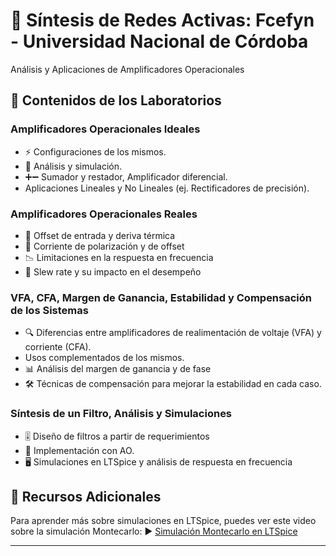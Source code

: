 # 📘 Síntesis de Redes Activas: Fcefyn - Universidad Nacional de Córdoba
Análisis y Aplicaciones de Amplificadores Operacionales

## 📌 Contenidos de los Laboratorios

### Amplificadores Operacionales Ideales
- ⚡ Configuraciones de los mismos.
- 🔄 Análisis y simulación.
- ➕➖ Sumador y restador, Amplificador diferencial.
- Aplicaciones Lineales y No Lineales (ej. Rectificadores de precisión).

### Amplificadores Operacionales Reales
- 🎯 Offset de entrada y deriva térmica
- 🔌 Corriente de polarización y de offset
- 📉 Limitaciones en la respuesta en frecuencia
- 🚀 Slew rate y su impacto en el desempeño

### VFA, CFA, Margen de Ganancia, Estabilidad y Compensación de los Sistemas
- 🔍 Diferencias entre amplificadores de realimentación de voltaje (VFA) y corriente (CFA).
- Usos complementados de los mismos.
- 📊 Análisis del margen de ganancia y de fase
- 🛠️ Técnicas de compensación para mejorar la estabilidad en cada caso.

### Síntesis de un Filtro, Análisis y Simulaciones
- 🎚️ Diseño de filtros a partir de requerimientos
- 📡 Implementación con AO.
- 🖥️ Simulaciones en LTSpice y análisis de respuesta en frecuencia

## 🎥 Recursos Adicionales
Para aprender más sobre simulaciones en LTSpice, puedes ver este video sobre la simulación Montecarlo:
▶️ [Simulación Montecarlo en LTSpice](https://youtu.be/VOx5rVjwK1k)

---


